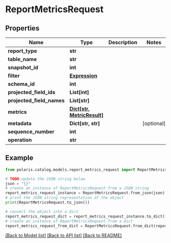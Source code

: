 # ReportMetricsRequest


## Properties

Name | Type | Description | Notes
------------ | ------------- | ------------- | -------------
**report_type** | **str** |  | 
**table_name** | **str** |  | 
**snapshot_id** | **int** |  | 
**filter** | [**Expression**](Expression.md) |  | 
**schema_id** | **int** |  | 
**projected_field_ids** | **List[int]** |  | 
**projected_field_names** | **List[str]** |  | 
**metrics** | [**Dict[str, MetricResult]**](MetricResult.md) |  | 
**metadata** | **Dict[str, str]** |  | [optional] 
**sequence_number** | **int** |  | 
**operation** | **str** |  | 

## Example

```python
from polaris.catalog.models.report_metrics_request import ReportMetricsRequest

# TODO update the JSON string below
json = "{}"
# create an instance of ReportMetricsRequest from a JSON string
report_metrics_request_instance = ReportMetricsRequest.from_json(json)
# print the JSON string representation of the object
print(ReportMetricsRequest.to_json())

# convert the object into a dict
report_metrics_request_dict = report_metrics_request_instance.to_dict()
# create an instance of ReportMetricsRequest from a dict
report_metrics_request_from_dict = ReportMetricsRequest.from_dict(report_metrics_request_dict)
```
[[Back to Model list]](../README.md#documentation-for-models) [[Back to API list]](../README.md#documentation-for-api-endpoints) [[Back to README]](../README.md)


